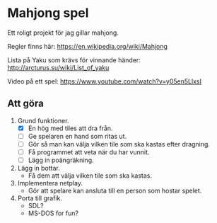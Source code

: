 # Mahjong spel

Ett roligt projekt för jag gillar mahjong.

Regler finns här: https://en.wikipedia.org/wiki/Mahjong

Lista på Yaku som krävs för vinnande händer: http://arcturus.su/wiki/List_of_yaku

Video på ett spel: https://www.youtube.com/watch?v=y05en5LlxsI

## Att göra
1. Grund funktioner.
   - [x] En hög med tiles att dra från.
   - [ ] Ge spelaren en hand som ritas ut.
   - [ ] Gör så man kan välja vilken tile som ska kastas efter dragning.
   - [ ] Få programmet att veta när du har vunnit.
   - [ ] Lägg in poängräkning.
2. Lägg in bottar.
   - Få dem att välja vilken tile som ska kastas.
3. Implementera netplay.
   - Gör att spelare kan ansluta till en person som hostar spelet.
4. Porta till grafik.
   - SDL?
   - MS-DOS for fun?
